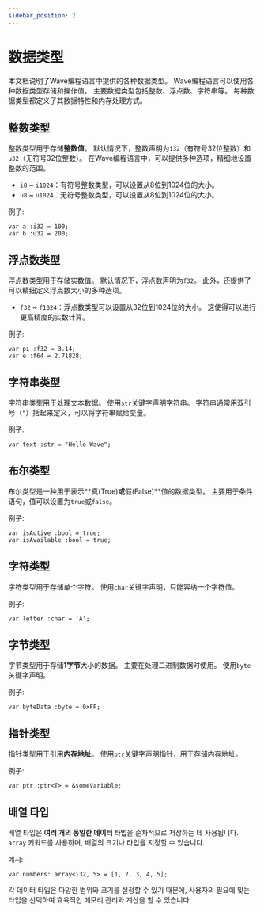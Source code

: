 ```yaml
---
sidebar_position: 2
---
```


# 数据类型

本文档说明了Wave编程语言中提供的各种数据类型。
Wave编程语言可以使用各种数据类型存储和操作值。
主要数据类型包括整数、浮点数、字符串等。 每种数据类型都定义了其数据特性和内存处理方式。

## 整数类型

整数类型用于存储**整数值**。
默认情况下，整数声明为`i32`（有符号32位整数）和`u32`（无符号32位整数）。
在Wave编程语言中，可以提供多种选项，精细地设置整数的范围。

- `i8` ~ `i1024`：有符号整数类型，可以设置从8位到1024位的大小。
- `u8` ~ `u1024`：无符号整数类型，可以设置从8位到1024位的大小。

例子:

```wave
var a :i32 = 100;
var b :u32 = 200;
```

## 浮点数类型

浮点数类型用于存储实数值。
默认情况下，浮点数声明为`f32`。
此外，还提供了可以精细定义浮点数大小的多种选项。

- `f32` ~ `f1024`：浮点数类型可以设置从32位到1024位的大小。 这使得可以进行更高精度的实数计算。

例子:

```wave
var pi :f32 = 3.14;
var e :f64 = 2.71828;
```

## 字符串类型

字符串类型用于处理文本数据。 使用`str`关键字声明字符串。
字符串通常用双引号（`"`）括起来定义，可以将字符串赋给变量。

例子:

```wave
var text :str = "Hello Wave";
```

## 布尔类型

布尔类型是一种用于表示\*\*真(True)**或**假(False)\*\*值的数据类型。
主要用于条件语句，值可以设置为`true`或`false`。

例子:

```wave
var isActive :bool = true;
var isAvailable :bool = true;
```

## 字符类型

字符类型用于存储单个字符。
使用`char`关键字声明，只能容纳一个字符值。

例子:

```wave
var letter :char = 'A';
```

## 字节类型

字节类型用于存储**1字节**大小的数据。
主要在处理二进制数据时使用。 使用`byte`关键字声明。

例子:

```wave
var byteData :byte = 0xFF;
```

## 指针类型

指针类型用于引用**内存地址**。
使用`ptr`关键字声明指针，用于存储内存地址。

例子:

```wave
var ptr :ptr<T> = &someVariable;
```

## 배열 타입

배열 타입은 **여러 개의 동일한 데이터 타입**을 순차적으로 저장하는 데 사용됩니다.
`array` 키워드를 사용하며, 배열의 크기나 타입을 지정할 수 있습니다.

예시:

```wave
var numbers: array<i32, 5> = [1, 2, 3, 4, 5];
```

각 데이터 타입은 다양한 범위와 크기를 설정할 수 있기 때문에, 사용자의 필요에 맞는 타입을 선택하여 효육적인 메모리 관리와 계산을 할 수 있습니다.
